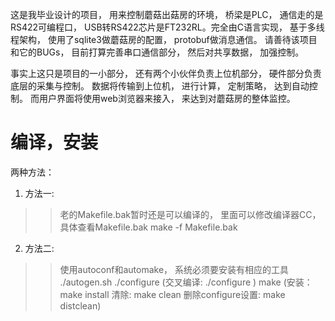 这是我毕业设计的项目， 用来控制蘑菇出菇房的环境， 桥梁是PLC， 通信走的是RS422可编程口， USB转RS422芯片是FT232RL。完全由C语言实现， 基于多线程架构， 使用了sqlite3做蘑菇房的配置， protobuf做消息通信。 请善待该项目和它的BUGs， 目前打算完善串口通信部分， 然后对共享数据， 加强控制。

事实上这只是项目的一小部分， 还有两个小伙伴负责上位机部分， 硬件部分负责底层的采集与控制。 数据将传输到上位机， 进行计算， 定制策略， 达到自动控制。 而用户界面将使用web浏览器来接入， 来达到对蘑菇房的整体监控。

编译，安装
==========

两种方法：

1. 方法一:
>>	老的Makefile.bak暂时还是可以编译的， 里面可以修改编译器CC， 具体查看Makefile.bak
>>	make -f Makefile.bak

2. 方法二:
>>	使用autoconf和automake， 系统必须要安装有相应的工具
>>	./autogen.sh
>>	./configure (交叉编译: ./configure )
>>	make (安装： make install  清除: make clean 删除configure设置: make distclean)
